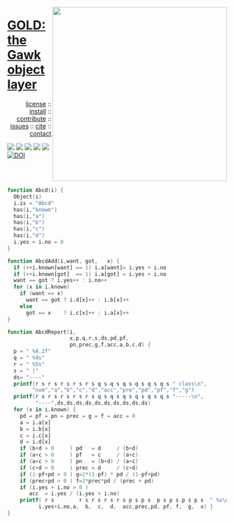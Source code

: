 <a name=top><img align=right width=400 src="https://github.com/timm/gold/blob/master/etc/img/coins.png">
<h1 align=left><a href="/README.md#top">GOLD: the Gawk object layer</a></h1> 
<p align=right> <a
href="https://github.com/timm/gold/blob/master/LICENSE.md#top">license</a> :: <a
href="https://github.com/timm/gold/blob/master/INSTALL.md#top">install</a> :: <a
href="https://github.com/timm/gold/blob/master/CODE_OF_CONDUCT.md#top">contribute</a> :: <a
href="https://github.com/timm/gold/issues">issues</a> :: <a
href="https://github.com/timm/gold/blob/master/CITATION.md#top">cite</a> :: <a
href="https://github.com/timm/gold/blob/master/CONTACT.md#top">contact</a> </p><p align=left> 
<img src="https://img.shields.io/badge/license-mit-red">   
<img src="https://img.shields.io/badge/language-gawk-orange">    
<img src="https://img.shields.io/badge/purpose-ai,se-blueviolet">
<img src="https://img.shields.io/badge/platform-mac,*nux-informational">
<a href="https://travis-ci.org/github/timm/gold"><img 
src="https://travis-ci.org/timm/gold.svg?branch=master"></a>
<a href="https://zenodo.org/badge/latestdoi/263210595"><img 
    src="https://zenodo.org/badge/263210595.svg" alt="DOI"></a></p><br clear=all>


```awk
function Abcd(i) {
  Object(i)
  i.is = "Abcd" 
  has(i,"known")
  has(i,"a")
  has(i,"b")
  has(i,"c")
  has(i,"d")
  i.yes = i.no = 0
}

function AbcdAdd(i,want, got,   x) {
  if (++i.known[want] == 1) i.a[want]= i.yes + i.no 
  if (++i.known[got]  == 1) i.a[got] = i.yes + i.no 
  want == got ? i.yes++ : i.no++ 
  for (x in i.known) 
    if (want == x) 
      want == got ? i.d[x]++ : i.b[x]++
    else 
      got == x    ? i.c[x]++ : i.a[x]++
}

function AbcdReport(i,   
                    x,p,q,r,s,ds,pd,pf,
                    pn,prec,g,f,acc,a,b,c,d) {
  p = " %4.2f"
  q = " %4s"
  r = " %5s"
  s = " |"
  ds= "----"
  printf(r s r s r s r s r s q s q s q s q s q s q s " class\n",
        "num","a","b","c","d","acc","pre","pd","pf","f","g")
  printf(r s r s r s r s r s q s q s q s q s q s q s "-----\n",
         "----",ds,ds,ds,ds,ds,ds,ds,ds,ds,ds)
  for (x in i.known) {
    pd = pf = pn = prec = g = f = acc = 0
    a = i.a[x]
    b = i.b[x]
    c = i.c[x]
    d = i.d[x]
    if (b+d > 0     ) pd   = d     / (b+d) 
    if (a+c > 0     ) pf   = c     / (a+c) 
    if (a+c > 0     ) pn   = (b+d) / (a+c) 
    if (c+d > 0     ) prec = d     / (c+d) 
    if (1-pf+pd > 0 ) g=2*(1-pf) * pd / (1-pf+pd) 
    if (prec+pd > 0 ) f=2*prec*pd / (prec + pd)   
    if (i.yes + i.no > 0 ) 
       acc  = i.yes / (i.yes + i.no) 
    printf( r s        r s r s r s r s p s p s  p s p s p s p s  " %s\n",
          i.yes+i.no,a,  b,  c,  d,  acc,prec,pd, pf, f,  g,  x) }
}
```

